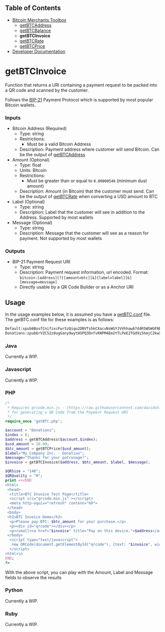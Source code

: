## Table of Contents
- [Bitcoin Merchants Toolbox][Toolbox]
  - [getBTCAddress]
  - [getBTCBalance]
  - **getBTCInvoice**
  - [getBTCRate]
  - [getBTCPrice]
- [Developer Documentation][DevDocs]

# getBTCInvoice
Function that returns a URI containing a payment request to be packed into a QR code and scanned by the customer.

Follows the [BIP-21] Payment Protocol which is supported by most popular Bitcoin wallets.

### Inputs
- Bitcoin Address (Required)
  - Type: string
  - Restrictions:
    - Must be a valid Bitcoin Address
  - Description: Payment address where customer will send Bitcoin. Can be the output of [getBTCAddress]
- Amount (Optional)
  - Type: float
  - Units: Bitcoin
  - Restrictions:
    - Must be greater than or equal to `0.00000546` (minimum dust amount) 
  - Description: Amount (in Bitcoin) that the customer must send. Can be the output of [getBTCRate] when converting a USD amount to BTC
- Label (Optional)
  - Type: string
  - Description: Label that the customer will see in addition to the Address. Supported by most wallets 
- Message (Optional)
  - Type: string
  - Description: Message that the customer will see as a reason for payment. Not supported by most wallets

### Outputs
- BIP-21 Payment Request URI
  - Type: string
  - Description: Payment request information, url encoded. Format: `bitcoin:[address][?][amount=btc][&][label=label][&][message=message]`
  - Directly usable by a QR Code Builder or as a Anchor URI

## Usage
In the usage examples below, it is assumed you have a [getBTC.conf] file. The getBTC.conf file for these examples is as follows:
```txt
Default:xpub6BosfCnifzxcFwrSzQiqu2DBVTshkCXacvNsWGYJVVhhawA7d4R5WSWGFNbi8Aw6ZRc1brxMyWMzG3DSSSSoekkudhUd9yLb6qx39T9nMdj
Donations:zpub6rVZC52z8ugGany9wytHSPQ3DnfvKNPM4Em2tTLPeE2TGd9i5hmjC2kwXNt8oMHAdXruRQAkuqWYmKraSaip3xfPjTq4zKCAJiYGKpmcZ9B
```

### Java
Currently a WIP.

### Javascript
Currently a WIP.

### PHP
```php
/*
 * Requires qrcode.min.js - [https://raw.githubusercontent.com/davidshimjs/qrcodejs/master/qrcode.min.js]
 * for generating a QR Code from the Payment Request URI
 */
require_once 'getBTC.php';

$account = "Donations";
$index = 0;
$address = getBTCAddress($account,$index);
$usd_amount = 10.99;
$btc_amount = getBTCPrice($usd_amount);
$label="My Company Inc. - Donation";
$message="Thanks for your patronage!";
$invoice = getBTCInvoice($address, $btc_amount, $label, $message);

$QRSize = "140";
$QRQuality = "M";
print <<<END
<html>
 <head>
  <title>BTC Invoice Test Page</title>
  <script src="qrcode.min.js" ></script>
  <meta http-equiv="refresh" content="60">
 </head>
 <body>
 <h2>BTC Invoice Demo</h2>
  <p>Please pay BTC: $btc_amount for your purchase.</p>
  <p><div id="qrcode"></div></p>
  <p><small><a href="$invoice" title="Pay on this device.">$address</a><br/><br/>Click on the link above to pay from this device.</small></p>
 </body>
  <script type="text/javascript">
   new QRCode(document.getElementById("qrcode"), {text: "$invoice", width: $QRSize, height: $QRSize, correctLevel: QRCode.CorrectLevel.$QRQuality} );
  </script>
<html>\n
END;
?>

```
With the above script, you can play with the Amount, Label and Message fields to observe the results

### Python
Currently a WIP.

### Ruby
Currently a WIP.


[BIP-21]: https://github.com/bitcoin/bips/blob/master/bip-0021.mediawiki
[getBTC.conf]: ../getBTC.conf
[Toolbox]: ../
[getBTCAddress]: ../getBTCAddress/
[getBTCBalance]: ../getBTCBalance/
[getBTCInvoice]: ../getBTCInvoice/
[getBTCRate]: ../getBTCRate/
[getBTCPrice]: ../getBTCPrice/
[DevDocs]: ../docs/
